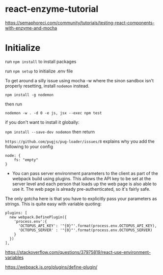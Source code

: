 # react-enzyme-tutorial

https://semaphoreci.com/community/tutorials/testing-react-components-with-enzyme-and-mocha


# Initialize
run `npm install` to install packages

run `npm setup` to initialize .env file


To  get around a silly issue using mocha -w where the sinon sandbox isn't properly resetting, install `nodemon` instead.

`npm install -g nodemon`

then run

`nodemon -w . -d 0 -e js, jsx --exec npm test`

if you don't want to install it globally:

`npm install --save-dev nodemon`
then return



`https://github.com/pugjs/pug-loader/issues/8` explains why you add the following to your config
```
node: {
    fs: "empty"
}
```

* You can pass server environment parameters to the client as part of the webpack build using plugins. This allows the API key to be set at the server level and each person that loads up the web page is also able to use it. The web page is already pre-authenticated, so it's fairly safe.

The only gotcha here is that you have to explicitly pass your parameters as strings. This is quite easy with variable quoting:

```
plugins: [
  new webpack.DefinePlugin({
    'process.env':{
      'OCTOPUS_API_KEY': '"{0}"'.format(process.env.OCTOPUS_API_KEY),
      'OCTOPUS_SERVER' : '"{0}"'.format(process.env.OCTOPUS_SERVER)
    }
  })
],
```

https://stackoverflow.com/questions/37975819/react-use-environment-variables

https://webpack.js.org/plugins/define-plugin/
